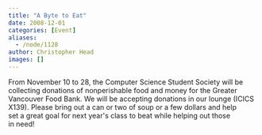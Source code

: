 ```yaml
---
title: "A Byte to Eat"
date: 2008-12-01
categories: [Event]
aliases:
  - /node/1128
author: Christopher Head
images: []
---
```


<div class="field field-name-body field-type-text-with-summary field-label-hidden"><div class="field-items"><div class="field-item even"><p>From November 10 to 28, the Computer Science Student Society will be<br>
collecting donations of nonperishable food and money for the Greater<br>
Vancouver Food Bank. We will be accepting donations in our lounge (ICICS<br>
X139). Please bring out a can or two of soup or a few dollars and help<br>
set a great goal for next year&apos;s class to beat while helping out those<br>
in need!</p>
</div></div></div>    <footer>
          </footer>
